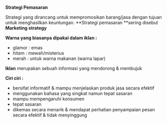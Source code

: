 **Strategi Pemasaran**

Strategi yang dirancang untuk mempromosikan barang/jasa dengan tujuan untuk menghasilkan keuntungan. **Strategi pemasaran **sering disebut **Marketing strategy**

**Warna yang biasanya dipakai dalam iklan :**



* glamor : emas
* hitam : mewah/misterius 
* merah : untuk warna makanan (warna lapar)

**Iklan** merupakan sebuah informasi yang mendorong & membujuk 

**Ciri ciri :**



* bersifat informatif & mampu menjelaskan produk jasa secara efektif
* menggunakan bahasa yang singkat namun tepat sasaran
* mampu mempengaruhi konsumen
* tepat sasaran
* dikemas secara menarik & mendapat perhatian penyampaian pesan secara efektif & tidak menyinggung